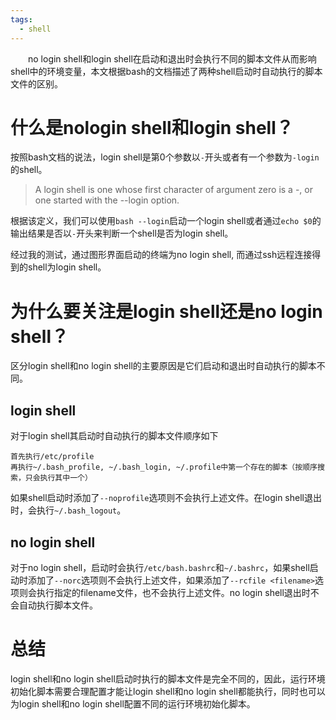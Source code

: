 ```yaml
---
tags:
  - shell
---
```

&emsp;&emsp;no login shell和login shell在启动和退出时会执行不同的脚本文件从而影响shell中的环境变量，本文根据bash的文档描述了两种shell启动时自动执行的脚本文件的区别。

# 什么是nologin shell和login shell？

按照bash文档的说法，login shell是第0个参数以`-`开头或者有一个参数为`-login`的shell。

> A login shell is one whose first character of argument zero is a -, or one started with the --login option.

根据该定义，我们可以使用`bash --login`启动一个login shell或者通过`echo $0`的输出结果是否以`-`开头来判断一个shell是否为login shell。

经过我的测试，通过图形界面启动的终端为no login shell, 而通过ssh远程连接得到的shell为login shell。

# 为什么要关注是login shell还是no login shell？

区分login shell和no login shell的主要原因是它们启动和退出时自动执行的脚本不同。

## login shell

对于login shell其启动时自动执行的脚本文件顺序如下

```
首先执行/etc/profile
再执行~/.bash_profile, ~/.bash_login, ~/.profile中第一个存在的脚本（按顺序搜索，只会执行其中一个）
```

如果shell启动时添加了`--noprofile`选项则不会执行上述文件。在login shell退出时，会执行`~/.bash_logout`。

## no login shell

对于no login shell，启动时会执行`/etc/bash.bashrc`和`~/.bashrc`，如果shell启动时添加了`--norc`选项则不会执行上述文件，如果添加了`--rcfile <filename>`选项则会执行指定的filename文件，也不会执行上述文件。no login shell退出时不会自动执行脚本文件。

# 总结

login shell和no login shell启动时执行的脚本文件是完全不同的，因此，运行环境初始化脚本需要合理配置才能让login shell和no login shell都能执行，同时也可以为login shell和no login shell配置不同的运行环境初始化脚本。